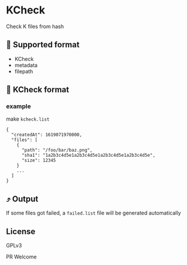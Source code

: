 # KCheck

Check K files from hash

## 📄 Supported format

- KCheck
- metadata
- filepath

## 📝 KCheck format

### example
make `kcheck.list`
```
{
  "createdAt": 1619071970000,
  "files": [
    {
      "path": "/foo/bar/baz.png",
      "sha1": "1a2b3c4d5e1a2b3c4d5e1a2b3c4d5e1a2b3c4d5e",
      "size": 12345
    }
    ...
  ]
}
```
## ⤴️ Output
If some files got failed, a `failed.list` file will be generated automatically

## License

GPLv3

PR Welcome
